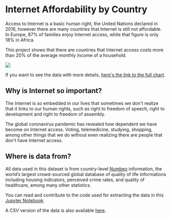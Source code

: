 # Internet Affordability by Country

Access to Internet is a basic human right, the United Nations declared in 2016, however there are many countries that Internet is still not affordable. In Europe, 87% of families enjoy Internet access, while that figure is only 18% in Africa.

This project shows that there are countries that Internet access costs more than 20% of the average monthly income of a household. 

![](https://github.com/vnbrs/internet-affordability/raw/main/chart.png)

If you want to see the data with more details, [here's the link to the full chart](https://datawrapper.dwcdn.net/6PZaM/1/).

## Why is Internet so important?
The Internet is so embedded in our lives that sometimes we don't realize that it links to our human rights, such as right to freedom of speech, right to development and right to freedom of assembly.

The global coronavirus pandemic has revealed how dependent we have become on Internet access. Voting, telemedicine, studying, shopping, among other things that we do without even realizing there are people that don't have Internet access.

## Where is data from?
All data used in this dataset is from country-level [Numbeo](https://www.numbeo.com) information, the world’s largest crowd-sourced global database of quality of life informations including housing indicators, perceived crime rates, and quality of healthcare, among many other statistics.

You can read and contribute to the code used for extracting the data in this [Jupyter Notebook](https://github.com/vnbrs/internet-affordability/blob/main/dataset.ipynb).

A CSV version of the data is also available [here](https://github.com/vnbrs/internet-affordability/blob/main/dataset.csv).
